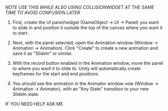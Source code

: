 *NOTE USE THIS WHILE ALSO USING COLLISIONWIDGET AT THE SAME TIME TO AVOID CONFUSION LATER*
1. First, create the UI panel/widget (GameObject -> UI -> Panel) you want to slide in and position it outside 
the top of the canvas where you want it to start.

2. Next, with the panel selected, open the Animation window (Window -> Animation -> Animation). Click "Create" 
to create a new animation and save it as "SlideIn" or similar.

3. With the record button enabled in the Animation window, move the panel to where you want it to slide to. Unity 
will automatically create keyframes for the start and end positions.

4. You should see the animation in the Animator window now (Window -> Animation -> Animator), with an "Any State" 
transition to your new SlideIn state.

IF YOU NEED HELP ASK ME
